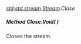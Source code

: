 _[std](../../modules/std/std-module.md):[std.stream](../../modules/std/std-stream.md).[Stream](../../modules/std/std-stream-stream.md).Close_
##### Method Close:Void(  )
Closes the stream.
